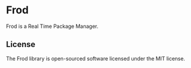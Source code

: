Frod
====================
Frod is a Real Time Package Manager.


License
---------------------

The Frod library is open-sourced software licensed under the MIT license.